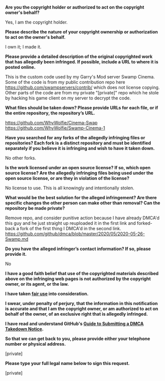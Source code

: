 **Are you the copyright holder or authorized to act on the copyright owner's behalf?**

Yes, I am the copyright holder.

**Please describe the nature of your copyright ownership or authorization to act on the owner's behalf.**

I own it; I made it.

**Please provide a detailed description of the original copyrighted work that has allegedly been infringed. If possible, include a URL to where it is posted online.**

This is the custom code used by my Garry's Mod server Swamp Cinema.  
Some of the code is from my public contribution repo here https://github.com/swampservers/contrib/ which does not license copying.  
Other parts of the code are from my private "[private]" repo which he stole by hacking his game client on my server to decrypt the code.

**What files should be taken down? Please provide URLs for each file, or if the entire repository, the repository’s URL.**

https://github.com/WhyWolfie/Cinema-Swap  
https://github.com/WhyWolfie/Swamp-Cinema-1

**Have you searched for any forks of the allegedly infringing files or repositories? Each fork is a distinct repository and must be identified separately if you believe it is infringing and wish to have it taken down.**

No other forks.

**Is the work licensed under an open source license? If so, which open source license? Are the allegedly infringing files being used under the open source license, or are they in violation of the license?**

No license to use. This is all knowingly and intentionally stolen.

**What would be the best solution for the alleged infringement? Are there specific changes the other person can make other than removal? Can the repository be made private?**

Remove repo, and consider punitive action because I have already DMCA'd this guy and he just straight up reuploaded it in the first link and forked-back a fork of the first thing I DMCA'd in the second link. https://github.com/github/dmca/blob/master/2020/05/2020-05-26-Swamp.md

**Do you have the alleged infringer’s contact information? If so, please provide it.**

No

**I have a good faith belief that use of the copyrighted materials described above on the infringing web pages is not authorized by the copyright owner, or its agent, or the law.**

**I have taken <a href="https://www.lumendatabase.org/topics/22">fair use</a> into consideration.**

**I swear, under penalty of perjury, that the information in this notification is accurate and that I am the copyright owner, or am authorized to act on behalf of the owner, of an exclusive right that is allegedly infringed.**

**I have read and understand GitHub's <a href="https://help.github.com/articles/guide-to-submitting-a-dmca-takedown-notice/">Guide to Submitting a DMCA Takedown Notice</a>.**

**So that we can get back to you, please provide either your telephone number or physical address.**

[private]

**Please type your full legal name below to sign this request.**

[private]
